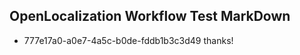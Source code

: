 ## OpenLocalization Workflow Test MarkDown
* 777e17a0-a0e7-4a5c-b0de-fddb1b3c3d49 thanks!

<!--HONumber=Jul16_HO3-->


